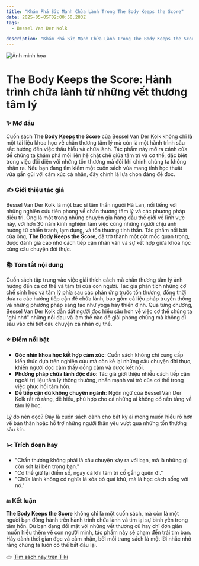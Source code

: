 ```yaml
---
title: "Khám Phá Sức Mạnh Chữa Lành Trong The Body Keeps the Score"
date: 2025-05-05T02:00:50.283Z
tags:
  - Bessel Van Der Kolk

description: "Khám Phá Sức Mạnh Chữa Lành Trong The Body Keeps the Score"
---
```


![Ảnh minh họa](https://external-content.duckduckgo.com/iu/?u=https%3A%2F%2Fstatic.wixstatic.com%2Fmedia%2F67d4e8_a74c11890f8c4772912b2f1b0b7d5c13~mv2.png%2Fv1%2Ffill%2Fw_1000%2Ch_563%2Cal_c%2Cusm_0.66_1.00_0.01%2F67d4e8_a74c11890f8c4772912b2f1b0b7d5c13~mv2.png&f=1&ipt=22669c8e0c6d73cd99c7ac1bbf0a29ec29f81a2a8b29e51d678f7ad90293e5b7)

 # The Body Keeps the Score: Hành trình chữa lành từ những vết thương tâm lý

### ✨ Mở đầu  
Cuốn sách **The Body Keeps the Score** của Bessel Van Der Kolk không chỉ là một tài liệu khoa học về chấn thương tâm lý mà còn là một hành trình sâu sắc hướng đến việc thấu hiểu và chữa lành. Tác phẩm này mở ra cánh cửa để chúng ta khám phá mối liên hệ chặt chẽ giữa tâm trí và cơ thể, đặc biệt trong việc đối diện với những tổn thương mà đôi khi chính chúng ta không nhận ra. Nếu bạn đang tìm kiếm một cuốn sách vừa mang tính học thuật vừa gần gũi với cảm xúc cá nhân, đây chính là lựa chọn đáng để đọc.

### ✍️ Giới thiệu tác giả  
Bessel Van Der Kolk là một bác sĩ tâm thần người Hà Lan, nổi tiếng với những nghiên cứu tiên phong về chấn thương tâm lý và các phương pháp điều trị. Ông là một trong những chuyên gia hàng đầu thế giới về lĩnh vực này, với hơn 30 năm kinh nghiệm làm việc cùng những người chịu ảnh hưởng từ chiến tranh, lạm dụng, và tổn thương tinh thần. Tác phẩm nổi bật của ông, **The Body Keeps the Score**, đã trở thành một cột mốc quan trọng, được đánh giá cao nhờ cách tiếp cận nhân văn và sự kết hợp giữa khoa học cùng câu chuyện đời thực.

### 📚 Tóm tắt nội dung  
Cuốn sách tập trung vào việc giải thích cách mà chấn thương tâm lý ảnh hưởng đến cả cơ thể và tâm trí của con người. Tác giả phân tích những cơ chế sinh học và tâm lý phía sau các phản ứng trước tổn thương, đồng thời đưa ra các hướng tiếp cận để chữa lành, bao gồm cả liệu pháp truyền thống và những phương pháp sáng tạo như yoga hay thiền định. Qua từng chương, Bessel Van Der Kolk dẫn dắt người đọc hiểu sâu hơn về việc cơ thể chúng ta "ghi nhớ" những nỗi đau và làm thế nào để giải phóng chúng mà không đi sâu vào chi tiết câu chuyện cá nhân cụ thể.

### ⭐ Điểm nổi bật  
- **Góc nhìn khoa học kết hợp cảm xúc**: Cuốn sách không chỉ cung cấp kiến thức dựa trên nghiên cứu mà còn kể lại những câu chuyện đời thực, khiến người đọc cảm thấy đồng cảm và được kết nối.  
- **Phương pháp chữa lành độc đáo**: Tác giả giới thiệu nhiều cách tiếp cận ngoài trị liệu tâm lý thông thường, nhấn mạnh vai trò của cơ thể trong việc phục hồi tâm hồn.  
- **Dễ tiếp cận dù không chuyên ngành**: Ngôn ngữ của Bessel Van Der Kolk rất rõ ràng, dễ hiểu, phù hợp cho cả những ai không có nền tảng về tâm lý học.  

Lý do nên đọc? Đây là cuốn sách dành cho bất kỳ ai mong muốn hiểu rõ hơn về bản thân hoặc hỗ trợ những người thân yêu vượt qua những tổn thương sâu kín.

### ✂️ Trích đoạn hay  
- "Chấn thương không phải là câu chuyện xảy ra với bạn, mà là những gì còn sót lại bên trong bạn."  
- "Cơ thể giữ lại điểm số, ngay cả khi tâm trí cố gắng quên đi."  
- "Chữa lành không có nghĩa là xóa bỏ quá khứ, mà là học cách sống với nó."  

### 🔚 Kết luận  
**The Body Keeps the Score** không chỉ là một cuốn sách, mà còn là một người bạn đồng hành trên hành trình chữa lành và tìm lại sự bình yên trong tâm hồn. Dù bạn đang đối mặt với những vết thương cũ hay chỉ đơn giản muốn hiểu thêm về con người mình, tác phẩm này sẽ chạm đến trái tim bạn. Hãy dành thời gian đọc và cảm nhận, bởi mỗi trang sách là một lời nhắc nhở rằng chúng ta luôn có thể bắt đầu lại.

👉 [Tìm sách này trên Tiki](https://tiki.vn/search?q=The%20Body%20Keeps%20the%20Scores)